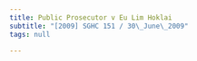 ```yaml
---
title: Public Prosecutor v Eu Lim Hoklai
subtitle: "[2009] SGHC 151 / 30\_June\_2009"
tags: null

---
```


